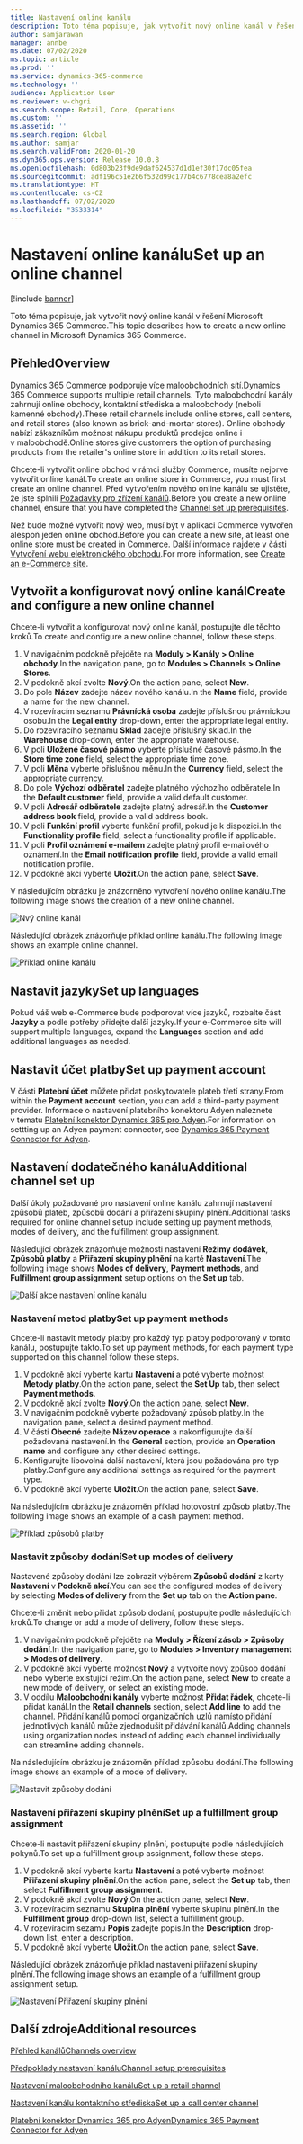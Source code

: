 ```yaml
---
title: Nastavení online kanálu
description: Toto téma popisuje, jak vytvořit nový online kanál v řešení Microsoft Dynamics 365 Commerce.
author: samjarawan
manager: annbe
ms.date: 07/02/2020
ms.topic: article
ms.prod: ''
ms.service: dynamics-365-commerce
ms.technology: ''
audience: Application User
ms.reviewer: v-chgri
ms.search.scope: Retail, Core, Operations
ms.custom: ''
ms.assetid: ''
ms.search.region: Global
ms.author: samjar
ms.search.validFrom: 2020-01-20
ms.dyn365.ops.version: Release 10.0.8
ms.openlocfilehash: 0d803b23f9de9daf624537d1d1ef30f17dc05fea
ms.sourcegitcommit: adf196c51e2b6f532d99c177b4c6778cea8a2efc
ms.translationtype: HT
ms.contentlocale: cs-CZ
ms.lasthandoff: 07/02/2020
ms.locfileid: "3533314"
---
```

# <a name="set-up-an-online-channel"></a><span data-ttu-id="9e961-103">Nastavení online kanálu</span><span class="sxs-lookup"><span data-stu-id="9e961-103">Set up an online channel</span></span>


[!include [banner](includes/banner.md)]

<span data-ttu-id="9e961-104">Toto téma popisuje, jak vytvořit nový online kanál v řešení Microsoft Dynamics 365 Commerce.</span><span class="sxs-lookup"><span data-stu-id="9e961-104">This topic describes how to create a new online channel in Microsoft Dynamics 365 Commerce.</span></span>

## <a name="overview"></a><span data-ttu-id="9e961-105">Přehled</span><span class="sxs-lookup"><span data-stu-id="9e961-105">Overview</span></span>

<span data-ttu-id="9e961-106">Dynamics 365 Commerce podporuje více maloobchodních sítí.</span><span class="sxs-lookup"><span data-stu-id="9e961-106">Dynamics 365 Commerce supports multiple retail channels.</span></span> <span data-ttu-id="9e961-107">Tyto maloobchodní kanály zahrnují online obchody, kontaktní střediska a maloobchody (neboli kamenné obchody).</span><span class="sxs-lookup"><span data-stu-id="9e961-107">These retail channels include online stores, call centers, and retail stores (also known as brick-and-mortar stores).</span></span> <span data-ttu-id="9e961-108">Online obchody nabízí zákazníkům možnost nákupu produktů prodejce online i v maloobchodě.</span><span class="sxs-lookup"><span data-stu-id="9e961-108">Online stores give customers the option of purchasing products from the retailer's online store in addition to its retail stores.</span></span>

<span data-ttu-id="9e961-109">Chcete-li vytvořit online obchod v rámci služby Commerce, musíte nejprve vytvořit online kanál.</span><span class="sxs-lookup"><span data-stu-id="9e961-109">To create an online store in Commerce, you must first create an online channel.</span></span> <span data-ttu-id="9e961-110">Před vytvořením nového online kanálu se ujistěte, že jste splnili [Požadavky pro zřízení kanálů](channels-prerequisites.md).</span><span class="sxs-lookup"><span data-stu-id="9e961-110">Before you create a new online channel, ensure that you have completed the [Channel set up prerequisites](channels-prerequisites.md).</span></span>

<span data-ttu-id="9e961-111">Než bude možné vytvořit nový web, musí být v aplikaci Commerce vytvořen alespoň jeden online obchod.</span><span class="sxs-lookup"><span data-stu-id="9e961-111">Before you can create a new site, at least one online store must be created in Commerce.</span></span> <span data-ttu-id="9e961-112">Další informace najdete v části [Vytvoření webu elektronického obchodu](create-ecommerce-site.md).</span><span class="sxs-lookup"><span data-stu-id="9e961-112">For more information, see [Create an e-Commerce site](create-ecommerce-site.md).</span></span>

## <a name="create-and-configure-a-new-online-channel"></a><span data-ttu-id="9e961-113">Vytvořit a konfigurovat nový online kanál</span><span class="sxs-lookup"><span data-stu-id="9e961-113">Create and configure a new online channel</span></span>

<span data-ttu-id="9e961-114">Chcete-li vytvořit a konfigurovat nový online kanál, postupujte dle těchto kroků.</span><span class="sxs-lookup"><span data-stu-id="9e961-114">To create and configure a new online channel, follow these steps.</span></span>

1. <span data-ttu-id="9e961-115">V navigačním podokně přejděte na **Moduly \> Kanály \> Online obchody**.</span><span class="sxs-lookup"><span data-stu-id="9e961-115">In the navigation pane, go to **Modules \> Channels \> Online Stores**.</span></span>
1. <span data-ttu-id="9e961-116">V podokně akcí zvolte **Nový**.</span><span class="sxs-lookup"><span data-stu-id="9e961-116">On the action pane, select **New**.</span></span>
1. <span data-ttu-id="9e961-117">Do pole **Název** zadejte název nového kanálu.</span><span class="sxs-lookup"><span data-stu-id="9e961-117">In the **Name** field, provide a name for the new channel.</span></span>
1. <span data-ttu-id="9e961-118">V rozevíracím seznamu **Právnícká osoba** zadejte příslušnou právnickou osobu.</span><span class="sxs-lookup"><span data-stu-id="9e961-118">In the **Legal entity** drop-down, enter the appropriate legal entity.</span></span>
1. <span data-ttu-id="9e961-119">Do rozevíracího seznamu **Sklad** zadejte příslušný sklad.</span><span class="sxs-lookup"><span data-stu-id="9e961-119">In the **Warehouse** drop-down, enter the appropriate warehouse.</span></span>
1. <span data-ttu-id="9e961-120">V poli **Uložené časové pásmo** vyberte příslušné časové pásmo.</span><span class="sxs-lookup"><span data-stu-id="9e961-120">In the **Store time zone** field, select the appropriate time zone.</span></span>
1. <span data-ttu-id="9e961-121">V poli **Měna** vyberte příslušnou měnu.</span><span class="sxs-lookup"><span data-stu-id="9e961-121">In the **Currency** field, select the appropriate currency.</span></span>
1. <span data-ttu-id="9e961-122">Do pole **Výchozí odběratel** zadejte platného výchozího odběratele.</span><span class="sxs-lookup"><span data-stu-id="9e961-122">In the **Default customer** field, provide a valid default customer.</span></span>
1. <span data-ttu-id="9e961-123">V poli **Adresář odběratele** zadejte platný adresář.</span><span class="sxs-lookup"><span data-stu-id="9e961-123">In the **Customer address book** field, provide a valid address book.</span></span>
1. <span data-ttu-id="9e961-124">V poli **Funkční profil** vyberte funkční profil, pokud je k dispozici.</span><span class="sxs-lookup"><span data-stu-id="9e961-124">In the **Functionality profile** field, select a functionality profile if applicable.</span></span>
1. <span data-ttu-id="9e961-125">V poli **Profil oznámení e-mailem** zadejte platný profil e-mailového oznámení.</span><span class="sxs-lookup"><span data-stu-id="9e961-125">In the **Email notification profile** field, provide a valid email notification profile.</span></span>
1. <span data-ttu-id="9e961-126">V podokně akcí vyberte **Uložit**.</span><span class="sxs-lookup"><span data-stu-id="9e961-126">On the action pane, select **Save**.</span></span>

<span data-ttu-id="9e961-127">V následujícím obrázku je znázorněno vytvoření nového online kanálu.</span><span class="sxs-lookup"><span data-stu-id="9e961-127">The following image shows the creation of a new online channel.</span></span>

![Nvý online kanál](media/channel-setup-online-1.png)

<span data-ttu-id="9e961-129">Následující obrázek znázorňuje příklad online kanálu.</span><span class="sxs-lookup"><span data-stu-id="9e961-129">The following image shows an example online channel.</span></span>

![Příklad online kanálu](media/channel-setup-online-2.png)

## <a name="set-up-languages"></a><span data-ttu-id="9e961-131">Nastavit jazyky</span><span class="sxs-lookup"><span data-stu-id="9e961-131">Set up languages</span></span>

<span data-ttu-id="9e961-132">Pokud váš web e-Commerce bude podporovat více jazyků, rozbalte část **Jazyky** a podle potřeby přidejte další jazyky.</span><span class="sxs-lookup"><span data-stu-id="9e961-132">If your e-Commerce site will support multiple languages, expand the **Languages** section and add additional languages as needed.</span></span>

## <a name="set-up-payment-account"></a><span data-ttu-id="9e961-133">Nastavit účet platby</span><span class="sxs-lookup"><span data-stu-id="9e961-133">Set up payment account</span></span>

<span data-ttu-id="9e961-134">V části **Platební účet** můžete přidat poskytovatele plateb třetí strany.</span><span class="sxs-lookup"><span data-stu-id="9e961-134">From within the **Payment account** section, you can add a third-party payment provider.</span></span> <span data-ttu-id="9e961-135">Informace o nastavení platebního konektoru Adyen naleznete v tématu [Platební konektor Dynamics 365 pro Adyen](../retail/dev-itpro/adyen-connector.md).</span><span class="sxs-lookup"><span data-stu-id="9e961-135">For information on settting up an Adyen payment connector, see [Dynamics 365 Payment Connector for Adyen](../retail/dev-itpro/adyen-connector.md).</span></span>

## <a name="additional-channel-set-up"></a><span data-ttu-id="9e961-136">Nastavení dodatečného kanálu</span><span class="sxs-lookup"><span data-stu-id="9e961-136">Additional channel set up</span></span>

<span data-ttu-id="9e961-137">Další úkoly požadované pro nastavení online kanálu zahrnují nastavení způsobů plateb, způsobů dodání a přiřazení skupiny plnění.</span><span class="sxs-lookup"><span data-stu-id="9e961-137">Additional tasks required for online channel setup include setting up payment methods, modes of delivery, and the fulfillment group assignment.</span></span>

<span data-ttu-id="9e961-138">Následující obrázek znázorňuje možnosti nastavení **Režimy dodávek**, **Způsobů platby** a **Přiřazení skupiny plnění** na kartě **Nastavení**.</span><span class="sxs-lookup"><span data-stu-id="9e961-138">The following image shows **Modes of delivery**, **Payment methods**, and **Fulfillment group assignment** setup options on the **Set up** tab.</span></span>

![Další akce nastavení online kanálu](media/channel-setup-online-3.png)

### <a name="set-up-payment-methods"></a><span data-ttu-id="9e961-140">Nastavení metod platby</span><span class="sxs-lookup"><span data-stu-id="9e961-140">Set up payment methods</span></span>

<span data-ttu-id="9e961-141">Chcete-li nastavit metody platby pro každý typ platby podporovaný v tomto kanálu, postupujte takto.</span><span class="sxs-lookup"><span data-stu-id="9e961-141">To set up payment methods, for each payment type supported on this channel follow these steps.</span></span>

1. <span data-ttu-id="9e961-142">V podokně akcí vyberte kartu **Nastavení** a poté vyberte možnost **Metody platby**.</span><span class="sxs-lookup"><span data-stu-id="9e961-142">On the action pane, select the **Set Up** tab, then select **Payment methods**.</span></span>
1. <span data-ttu-id="9e961-143">V podokně akcí zvolte **Nový**.</span><span class="sxs-lookup"><span data-stu-id="9e961-143">On the action pane, select **New**.</span></span>
1. <span data-ttu-id="9e961-144">V navigačním podokně vyberte požadovaný způsob platby.</span><span class="sxs-lookup"><span data-stu-id="9e961-144">In the navigation pane, select a desired payment method.</span></span>
1. <span data-ttu-id="9e961-145">V části **Obecné** zadejte **Název operace** a nakonfigurujte další požadovaná nastavení.</span><span class="sxs-lookup"><span data-stu-id="9e961-145">In the **General** section, provide an **Operation name** and configure any other desired settings.</span></span>
1. <span data-ttu-id="9e961-146">Konfigurujte libovolná další nastavení, která jsou požadována pro typ platby.</span><span class="sxs-lookup"><span data-stu-id="9e961-146">Configure any additional settings as required for the payment type.</span></span>
1. <span data-ttu-id="9e961-147">V podokně akcí vyberte **Uložit**.</span><span class="sxs-lookup"><span data-stu-id="9e961-147">On the action pane, select **Save**.</span></span>

<span data-ttu-id="9e961-148">Na následujícím obrázku je znázorněn příklad hotovostní způsob platby.</span><span class="sxs-lookup"><span data-stu-id="9e961-148">The following image shows an example of a cash payment method.</span></span>

![Příklad způsobů platby](media/channel-setup-retail-5.png)

### <a name="set-up-modes-of-delivery"></a><span data-ttu-id="9e961-150">Nastavit způsoby dodání</span><span class="sxs-lookup"><span data-stu-id="9e961-150">Set up modes of delivery</span></span>

<span data-ttu-id="9e961-151">Nastavené způsoby dodání lze zobrazit výběrem **Způsobů dodání** z karty **Nastavení** v **Podokně akcí**.</span><span class="sxs-lookup"><span data-stu-id="9e961-151">You can see the configured modes of delivery by selecting **Modes of delivery** from the **Set up** tab on the **Action pane**.</span></span>  

<span data-ttu-id="9e961-152">Chcete-li změnit nebo přidat způsob dodání, postupujte podle následujících kroků.</span><span class="sxs-lookup"><span data-stu-id="9e961-152">To change or add a mode of delivery, follow these steps.</span></span>

1. <span data-ttu-id="9e961-153">V navigačním podokně přejděte na **Moduly \> Řízení zásob \> Způsoby dodání**.</span><span class="sxs-lookup"><span data-stu-id="9e961-153">In the navigation pane, go to **Modules \> Inventory management \> Modes of delivery**.</span></span>
1. <span data-ttu-id="9e961-154">V podokně akcí vyberte možnost **Nový** a vytvořte nový způsob dodání nebo vyberte existující režim.</span><span class="sxs-lookup"><span data-stu-id="9e961-154">On the action pane, select **New** to create a new mode of delivery, or select an existing mode.</span></span>
1. <span data-ttu-id="9e961-155">V oddílu **Maloobchodní kanály** vyberte možnost **Přidat řádek**, chcete-li přidat kanál.</span><span class="sxs-lookup"><span data-stu-id="9e961-155">In the **Retail channels** section, select **Add line** to add the channel.</span></span> <span data-ttu-id="9e961-156">Přidání kanálů pomocí organizačních uzlů namísto přidání jednotlivých kanálů může zjednodušit přidávání kanálů.</span><span class="sxs-lookup"><span data-stu-id="9e961-156">Adding channels using organization nodes instead of adding each channel individually can streamline adding channels.</span></span>

<span data-ttu-id="9e961-157">Na následujícím obrázku je znázorněn příklad způsobu dodání.</span><span class="sxs-lookup"><span data-stu-id="9e961-157">The following image shows an example of a mode of delivery.</span></span>

![Nastavit způsoby dodání](media/channel-setup-retail-7.png)

### <a name="set-up-a-fulfillment-group-assignment"></a><span data-ttu-id="9e961-159">Nastavení přiřazení skupiny plnění</span><span class="sxs-lookup"><span data-stu-id="9e961-159">Set up a fulfillment group assignment</span></span>

<span data-ttu-id="9e961-160">Chcete-li nastavit přiřazení skupiny plnění, postupujte podle následujících pokynů.</span><span class="sxs-lookup"><span data-stu-id="9e961-160">To set up a fulfillment group assignment, follow these steps.</span></span>

1. <span data-ttu-id="9e961-161">V podokně akcí vyberte kartu **Nastavení** a poté vyberte možnost **Přiřazení skupiny plnění**.</span><span class="sxs-lookup"><span data-stu-id="9e961-161">On the action pane, select the **Set up** tab, then select **Fulfillment group assignment**.</span></span>
1. <span data-ttu-id="9e961-162">V podokně akcí zvolte **Nový**.</span><span class="sxs-lookup"><span data-stu-id="9e961-162">On the action pane, select **New**.</span></span>
1. <span data-ttu-id="9e961-163">V rozevíracím seznamu **Skupina plnění** vyberte skupinu plnění.</span><span class="sxs-lookup"><span data-stu-id="9e961-163">In the **Fulfillment group** drop-down list, select a fulfillment group.</span></span>
1. <span data-ttu-id="9e961-164">V rozevíracím sezamu **Popis** zadejte popis.</span><span class="sxs-lookup"><span data-stu-id="9e961-164">In the **Description** drop-down list, enter a description.</span></span>
1. <span data-ttu-id="9e961-165">V podokně akcí vyberte **Uložit**.</span><span class="sxs-lookup"><span data-stu-id="9e961-165">On the action pane, select **Save**.</span></span>

<span data-ttu-id="9e961-166">Následující obrázek znázorňuje příklad nastavení přiřazení skupiny plnění.</span><span class="sxs-lookup"><span data-stu-id="9e961-166">The following image shows an example of a fulfillment group assignment setup.</span></span>

![Nastavení Přiřazení skupiny plnění](media/channel-setup-retail-9.png)

## <a name="additional-resources"></a><span data-ttu-id="9e961-168">Další zdroje</span><span class="sxs-lookup"><span data-stu-id="9e961-168">Additional resources</span></span>

[<span data-ttu-id="9e961-169">Přehled kanálů</span><span class="sxs-lookup"><span data-stu-id="9e961-169">Channels overview</span></span>](channels-overview.md)

[<span data-ttu-id="9e961-170">Předpoklady nastavení kanálu</span><span class="sxs-lookup"><span data-stu-id="9e961-170">Channel setup prerequisites</span></span>](channels-prerequisites.md)

[<span data-ttu-id="9e961-171">Nastavení maloobchodního kanálu</span><span class="sxs-lookup"><span data-stu-id="9e961-171">Set up a retail channel</span></span>](channel-setup-retail.md)

[<span data-ttu-id="9e961-172">Nastavení kanálu kontaktního střediska</span><span class="sxs-lookup"><span data-stu-id="9e961-172">Set up a call center channel</span></span>](channel-setup-callcenter.md)

[<span data-ttu-id="9e961-173">Platební konektor Dynamics 365 pro Adyen</span><span class="sxs-lookup"><span data-stu-id="9e961-173">Dynamics 365 Payment Connector for Adyen</span></span>](../retail/dev-itpro/adyen-connector.md)
